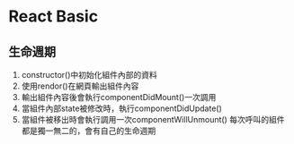 # React Basic
## 生命週期
1. constructor()中初始化組件內部的資料
2. 使用rendor()在網頁輸出組件內容
3. 輸出組件內容後會執行componentDidMount()一次調用
4. 當組件內部state被修改時，執行componentDidUpdate()
5. 當組件被移出時會執行調用一次componentWillUnmount()
每次呼叫的組件都是獨一無二的，會有自己的生命週期